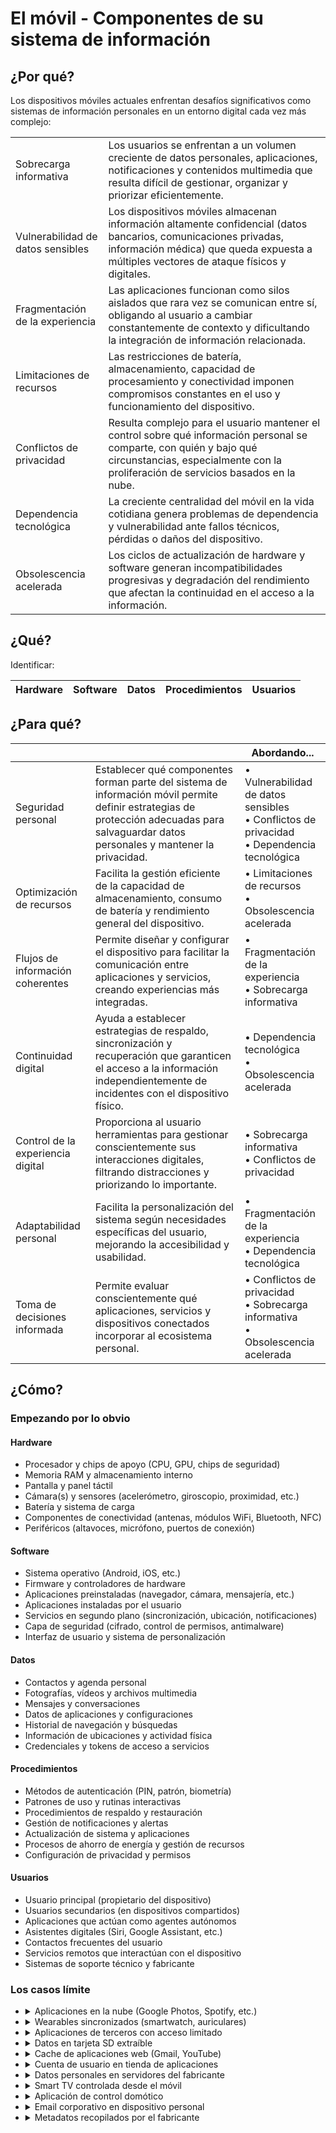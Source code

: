 # El móvil - Componentes de su sistema de información

## ¿Por qué?

Los dispositivos móviles actuales enfrentan desafíos significativos como sistemas de información personales en un entorno digital cada vez más complejo:

|||
|-|-|
|Sobrecarga informativa|Los usuarios se enfrentan a un volumen creciente de datos personales, aplicaciones, notificaciones y contenidos multimedia que resulta difícil de gestionar, organizar y priorizar eficientemente.|
|Vulnerabilidad de datos sensibles|Los dispositivos móviles almacenan información altamente confidencial (datos bancarios, comunicaciones privadas, información médica) que queda expuesta a múltiples vectores de ataque físicos y digitales.|
|Fragmentación de la experiencia|Las aplicaciones funcionan como silos aislados que rara vez se comunican entre sí, obligando al usuario a cambiar constantemente de contexto y dificultando la integración de información relacionada.|
|Limitaciones de recursos|Las restricciones de batería, almacenamiento, capacidad de procesamiento y conectividad imponen compromisos constantes en el uso y funcionamiento del dispositivo.|
|Conflictos de privacidad|Resulta complejo para el usuario mantener el control sobre qué información personal se comparte, con quién y bajo qué circunstancias, especialmente con la proliferación de servicios basados en la nube.|
|Dependencia tecnológica|La creciente centralidad del móvil en la vida cotidiana genera problemas de dependencia y vulnerabilidad ante fallos técnicos, pérdidas o daños del dispositivo.|
|Obsolescencia acelerada|Los ciclos de actualización de hardware y software generan incompatibilidades progresivas y degradación del rendimiento que afectan la continuidad en el acceso a la información.|

## ¿Qué?

Identificar:

<div align=center>

|Hardware|Software|Datos|Procedimientos|Usuarios|
|-|-|-|-|-|

</div>

## ¿Para qué?

|||Abordando...|
|-|-|-|
|Seguridad personal | Establecer qué componentes forman parte del sistema de información móvil permite definir estrategias de protección adecuadas para salvaguardar datos personales y mantener la privacidad. | • Vulnerabilidad de datos sensibles<br>• Conflictos de privacidad<br>• Dependencia tecnológica |
|Optimización de recursos | Facilita la gestión eficiente de la capacidad de almacenamiento, consumo de batería y rendimiento general del dispositivo. | • Limitaciones de recursos<br>• Obsolescencia acelerada |
|Flujos de información coherentes | Permite diseñar y configurar el dispositivo para facilitar la comunicación entre aplicaciones y servicios, creando experiencias más integradas. | • Fragmentación de la experiencia<br>• Sobrecarga informativa |
|Continuidad digital | Ayuda a establecer estrategias de respaldo, sincronización y recuperación que garanticen el acceso a la información independientemente de incidentes con el dispositivo físico. | • Dependencia tecnológica<br>• Obsolescencia acelerada |
|Control de la experiencia digital | Proporciona al usuario herramientas para gestionar conscientemente sus interacciones digitales, filtrando distracciones y priorizando lo importante. | • Sobrecarga informativa<br>• Conflictos de privacidad |
|Adaptabilidad personal | Facilita la personalización del sistema según necesidades específicas del usuario, mejorando la accesibilidad y usabilidad. | • Fragmentación de la experiencia<br>• Dependencia tecnológica |
|Toma de decisiones informada | Permite evaluar conscientemente qué aplicaciones, servicios y dispositivos conectados incorporar al ecosistema personal. | • Conflictos de privacidad<br>• Sobrecarga informativa<br>• Obsolescencia acelerada |

## ¿Cómo?

### Empezando por lo obvio

#### Hardware

- Procesador y chips de apoyo (CPU, GPU, chips de seguridad)
- Memoria RAM y almacenamiento interno
- Pantalla y panel táctil
- Cámara(s) y sensores (acelerómetro, giroscopio, proximidad, etc.)
- Batería y sistema de carga
- Componentes de conectividad (antenas, módulos WiFi, Bluetooth, NFC)
- Periféricos (altavoces, micrófono, puertos de conexión)

#### Software

- Sistema operativo (Android, iOS, etc.)
- Firmware y controladores de hardware
- Aplicaciones preinstaladas (navegador, cámara, mensajería, etc.)
- Aplicaciones instaladas por el usuario
- Servicios en segundo plano (sincronización, ubicación, notificaciones)
- Capa de seguridad (cifrado, control de permisos, antimalware)
- Interfaz de usuario y sistema de personalización

#### Datos

- Contactos y agenda personal
- Fotografías, vídeos y archivos multimedia
- Mensajes y conversaciones
- Datos de aplicaciones y configuraciones
- Historial de navegación y búsquedas
- Información de ubicaciones y actividad física
- Credenciales y tokens de acceso a servicios

#### Procedimientos

- Métodos de autenticación (PIN, patrón, biometría)
- Patrones de uso y rutinas interactivas
- Procedimientos de respaldo y restauración
- Gestión de notificaciones y alertas
- Actualización de sistema y aplicaciones
- Procesos de ahorro de energía y gestión de recursos
- Configuración de privacidad y permisos

#### Usuarios

- Usuario principal (propietario del dispositivo)
- Usuarios secundarios (en dispositivos compartidos)
- Aplicaciones que actúan como agentes autónomos
- Asistentes digitales (Siri, Google Assistant, etc.)
- Contactos frecuentes del usuario
- Servicios remotos que interactúan con el dispositivo
- Sistemas de soporte técnico y fabricante

### Los casos límite

<ul>
<li><details><summary>Aplicaciones en la nube (Google Photos, Spotify, etc.)</summary>
El procesamiento ocurre en servidores remotos pero se accede y controla desde el dispositivo

- ***¿Pertenece?*** Parcialmente
- ***Justificación*** La interfaz cliente y los datos almacenados localmente pertenecen al SI del móvil, pero la infraestructura de servidores y el procesamiento en la nube son externos. Es un sistema híbrido donde el móvil actúa como punto de acceso a servicios externos que extienden sus capacidades.
</details>
</li>
<li><details><summary>Wearables sincronizados (smartwatch, auriculares)</summary>
Dispositivos externos que se integran y comunican con el móvil

- ***¿Pertenece?*** Sí
- ***Justificación*** Aunque son físicamente distintos, estos dispositivos funcionan como extensiones del sistema móvil, compartiendo datos, configuraciones y funcionalidades de manera sincronizada. Conforman un ecosistema integrado bajo el control del usuario a través del móvil como hub central.
</details>
</li>
<li><details><summary>Aplicaciones de terceros con acceso limitado</summary>
Software que funciona en el dispositivo pero con permisos restringidos

- ***¿Pertenece?*** Sí
- ***Justificación*** Aunque con privilegios limitados, estas aplicaciones se ejecutan en el entorno del dispositivo y están sujetas a sus mecanismos de control. El sistema operativo las aísla y supervisa, garantizando que operen dentro de los límites establecidos como parte del ecosistema móvil.
</details>
</li>
<li><details><summary>Datos en tarjeta SD extraíble</summary>
Información almacenada en un medio físicamente separable

- ***¿Pertenece?*** Parcialmente
- ***Justificación*** Mientras la tarjeta está insertada, sus datos forman parte integral del sistema de almacenamiento del dispositivo. Sin embargo, su naturaleza extraíble la convierte en un componente híbrido que puede pertenecer a múltiples sistemas de información según dónde se utilice.
</details>
</li>
<li><details><summary>Cache de aplicaciones web (Gmail, YouTube)</summary>
Datos de servicios online almacenados temporalmente en el dispositivo

- ***¿Pertenece?*** Sí
- ***Justificación*** Aunque son representaciones temporales de contenido externo, estos datos ocupan espacio en el almacenamiento local, son gestionados por el sistema operativo y afectan al rendimiento del dispositivo, formando parte de su sistema de información mientras persisten.
</details>
</li>
<li><details><summary>Cuenta de usuario en tienda de aplicaciones</summary>
Perfil externo que gestiona licencias y compras de software

- ***¿Pertenece?*** Parcialmente
- ***Justificación*** La información de cuenta que reside en el dispositivo (credenciales, preferencias) forma parte del SI móvil, pero el registro completo, historial de compras y gestión de licencias existen primariamente en los servidores del proveedor de la tienda.
</details>
</li>
<li><details><summary>Datos personales en servidores del fabricante</summary>
Copias de seguridad, configuraciones y datos sincronizados automáticamente

- ***¿Pertenece?*** Parcialmente
- ***Justificación*** Son extensiones virtuales del sistema de información personal, creadas para garantizar su continuidad y recuperabilidad. Aunque físicamente externos, estos datos existen como imagen espejo del sistema local bajo una relación contractual específica.
</details>
</li>
<li><details><summary>Smart TV controlada desde el móvil</summary>
Dispositivo externo que recibe comandos desde aplicaciones móviles

- ***¿Pertenece?*** No
- ***Justificación*** El móvil actúa como control remoto pero no integra el televisor como parte de su sistema. Son dos sistemas distintos que establecen un canal de comunicación temporal, manteniendo sus respectivas independencias operativas y administrativas.
</details>
</li>
<li><details><summary>Aplicación de control domótico</summary>
Software móvil que gestiona dispositivos del hogar conectado

- ***¿Pertenece?*** Parcialmente
- ***Justificación*** La aplicación y sus datos pertenecen al SI móvil, pero los dispositivos controlados y su infraestructura conforman un sistema separado. El móvil actúa como interfaz de usuario para un ecosistema externo, sirviendo de puente entre ambos sistemas.
</details>
</li>
<li><details><summary>Email corporativo en dispositivo personal</summary>
Datos profesionales accedidos desde un dispositivo privado

- ***¿Pertenece?*** Parcialmente
- ***Justificación*** Las políticas MDM (Mobile Device Management) crean un contenedor gestionado corporativamente dentro del dispositivo personal. Es un "sistema dentro de un sistema" donde la información empresarial pertenece simultáneamente al SI móvil personal y al SI corporativo.
</details>
</li>
<li><details><summary>Metadatos recopilados por el fabricante</summary>
Información sobre uso del dispositivo enviada automáticamente para análisis

- ***¿Pertenece?*** Sí
- ***Justificación*** Estos datos se generan dentro del sistema de información móvil y reflejan su funcionamiento, aunque posteriormente se transmitan externamente. Representan atributos y comportamientos del SI móvil, siendo parte integral de su operación aunque con un destino externo.
</details>
</li>
</ul>